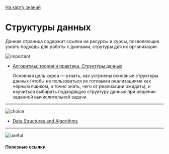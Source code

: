   <a href="https://github.com/js-machine/dashboard/blob/master/knowledge-map/MAP.md#start">На карту знаний</a>
 
 # Структуры данных

Данная страница содержит ссылки на ресурсы и курсы, позволяющие узнать подходы для работы с данными, струтуры для их организации.

![important]

* [Алгоритмы: теория и практика. Структуры данных](https://stepik.org/course/1547/syllabus)

  Основная цель курса — узнать, как устроены основные структуры данных (чтобы не пользоваться их готовыми реализациями как чёрным ящиком, а точно знать, чего от реализации ожидать), и научиться выбирать подходящую структуру данных при решении заданной вычислительной задачи.

---
![choice]

* [Data Structures and Algorithms](https://www.youtube.com/playlist?list=PLWKjhJtqVAbkso-IbgiiP48n-O-JQA9PJ)

---
![useful]


#### Полезные ссылки

[important]: https://github.com/js-machine/dashboard/blob/master/knowledge-map/images/important.png
[choice]: https://github.com/js-machine/dashboard/blob/master/knowledge-map/images/choice.png
[useful]: https://github.com/js-machine/dashboard/blob/master/knowledge-map/images/useful.png
